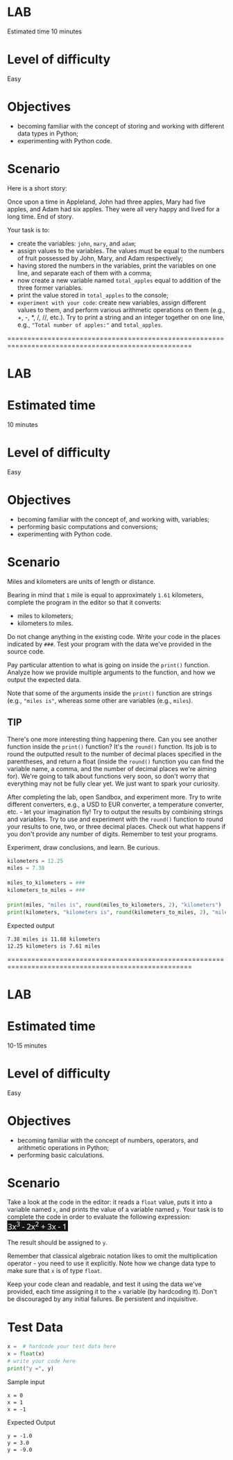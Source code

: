 # LAB
Estimated time
10 minutes

# Level of difficulty
Easy

# Objectives
  - becoming familiar with the concept of storing and working with different data types in Python;
  - experimenting with Python code.

# Scenario
Here is a short story:

Once upon a time in Appleland, John had three apples, Mary had five apples, and Adam had six apples. They were all very happy and lived for a long time. End of story.

Your task is to:

  - create the variables: `john`, `mary`, and `adam`;
  - assign values to the variables. The values must be equal to the numbers of fruit possessed by John, Mary, and Adam respectively;
  - having stored the numbers in the variables, print the variables on one line, and separate each of them with a comma;
  - now create a new variable named `total_apples` equal to addition of the three former variables.
  - print the value stored in `total_apples` to the console;
  - `experiment with your code`: create new variables, assign different values to them, and perform various arithmetic operations on them (e.g., +, -, *, /, //, etc.). Try to print a string and an integer together on one line, e.g., `"Total number of apples:"` and `total_apples`.

====================================================================================================
# LAB
# Estimated time
10 minutes

# Level of difficulty
Easy

# Objectives
  - becoming familiar with the concept of, and working with, variables;
  - performing basic computations and conversions;
  - experimenting with Python code.

# Scenario
Miles and kilometers are units of length or distance.

Bearing in mind that `1` mile is equal to approximately `1.61` kilometers, complete the program in the editor so that it converts:

  - miles to kilometers;
  - kilometers to miles.

Do not change anything in the existing code. Write your code in the places indicated by `###`. Test your program with the data we've provided in the source code.


Pay particular attention to what is going on inside the `print()` function. Analyze how we provide multiple arguments to the function, and how we output the expected data.

Note that some of the arguments inside the `print()` function are strings (e.g., `"miles is"`, whereas some other are variables (e.g., `miles`).

## TIP

There's one more interesting thing happening there. Can you see another function inside the `print()` function? It's the `round()` function. Its job is to round the outputted result to the number of decimal places specified in the parentheses, and return a float (inside the `round()` function you can find the variable name, a comma, and the number of decimal places we're aiming for). We're going to talk about functions very soon, so don't worry that everything may not be fully clear yet. We just want to spark your curiosity.


After completing the lab, open Sandbox, and experiment more. Try to write different converters, e.g., a USD to EUR converter, a temperature converter, etc. - let your imagination fly! Try to output the results by combining strings and variables. Try to use and experiment with the `round()` function to round your results to one, two, or three decimal places. Check out what happens if you don't provide any number of digits. Remember to test your programs.

Experiment, draw conclusions, and learn. Be curious.
```py
kilometers = 12.25
miles = 7.38

miles_to_kilometers = ###
kilometers_to_miles = ###

print(miles, "miles is", round(miles_to_kilometers, 2), "kilometers")
print(kilometers, "kilometers is", round(kilometers_to_miles, 2), "miles")
```

Expected output
```output
7.38 miles is 11.88 kilometers
12.25 kilometers is 7.61 miles
```

====================================================================================================
# LAB
# Estimated time
10-15 minutes

# Level of difficulty
Easy

# Objectives
  - becoming familiar with the concept of numbers, operators, and arithmetic operations in Python;
  - performing basic calculations.

# Scenario
Take a look at the code in the editor: it reads a `float` value, puts it into a variable named `x`, and prints the value of a variable named `y`. Your task is to complete the code in order to evaluate the following expression:
<img src="img/sovle2.png">

The result should be assigned to `y`.

Remember that classical algebraic notation likes to omit the multiplication operator - you need to use it explicitly. Note how we change data type to make sure that `x` is of type `float`.

Keep your code clean and readable, and test it using the data we've provided, each time assigning it to the `x` variable (by hardcoding it). Don't be discouraged by any initial failures. Be persistent and inquisitive.

# Test Data
```py
x =  # hardcode your test data here
x = float(x)
# write your code here
print("y =", y)
```

Sample input
```
x = 0
x = 1
x = -1
```

Expected Output
```output
y = -1.0
y = 3.0
y = -9.0
```